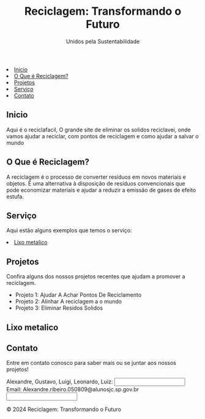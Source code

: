 
<!DOCTYPE html> 
<html lang="pt-br">
<head>
    <meta charset="UTF-8">
    <meta name="viewport" content="width=device-width, initial-scale=1.0">

</head>
<body>
    <header>
        <h1>Reciclagem: Transformando o Futuro</h1>
        <p>Unidos pela Sustentabilidade</p>
    </header>
    <nav>
    <li><a href="#Inicio">Inicio</a></li>
    <li><a href="#o-que-e">O Que é Reciclagem?</a></li>
    <li><a href="#projetos">Projetos</a></li>
    <li><a href="#Serviço">Serviço</a></li>
    <li><a href="#contato">Contato</a></li>
    </nav>
    <div class="container">
        <section id="Inicio">
            <h2>Inicio</h2>
            <p>Aqui é o reciclafacil, O grande site de eliminar os solidos reciclavei, onde vamos ajudar a reciclar, com pontos de reciclagem e como ajudar a salvar o mundo</p>
        </section>
        <section id="o-que-e">
            <h2>O Que é Reciclagem?</h2>
            <p>A reciclagem é o processo de converter resíduos em novos materiais e objetos. É uma alternativa à disposição de resíduos convencionais que pode economizar materiais e ajudar a reduzir a emissão de gases de efeito estufa.</p>
        </section>
        <section id="Serviço">
            <h2>Serviço</h2>
            <p>Aqui estão alguns exemplos que temos o serviço:</p>
           <li><a href="Lixo_metalico">Lixo metalico</a></li>                                                                                                                                                     
       </ul> 
     </section>
<section id="projetos">
            <h2>Projetos</h2>
            <p>Confira alguns dos nossos projetos recentes que ajudam a promover a reciclagem.</p>
            <ul>
                <li>Projeto 1: Ajudar A Achar Pontos De Reciclamento </li>
                <li>Projeto 2: Alinhar A reciclagem a o mundo</li>
                <li>Projeto 3: Eliminar Residos Solidos</li>
            </ul>                                                                                                                                                  
</section>  
 <section id="Lixo_metalico">
    <h2>Lixo metalico</h2>
<p>


















<section id="contato">
            <h2>Contato</h2>
            <p>Entre em contato conosco para saber mais ou se juntar aos nossos projetos!</p>
            <form>
                <label for="nome">Alexandre, Gustavo, Luigi, Leonardo, Luiz:</label>
                <input type="text" id="nome" name="nome">
                <br>
                <label for="email">Email: Alexandre.ribeiro.050809@alunosjc.sp.gov.br</label>
                <input type="email" id="email" name="email">
                <br>
             </form>
        </section>
      











</div>
    <footer>
        <p>&copy; 2024 Reciclagem: Transformando o Futuro</p>
    </footer>
 <body>

